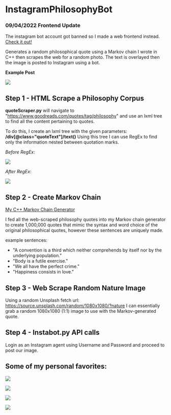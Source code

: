 # InstagramPhilosophyBot

### 09/04/2022 Frontend Update

The instagram bot account got banned so I made a web frontend instead.
[Check it out!](philosophy-ai.vercel.app)

Generates a random philosophical quote using a Markov chain I wrote in C++ then scrapes
the web for a random photo. The text is overlayed then the image is posted to Instagram using a bot.

**Example Post**

![](/images/documentation_images/examplePost.jpg)

## Step 1 - HTML Scrape a Philosophy Corpus

**quoteScraper.py** will navigate to "https://www.goodreads.com/quotes/tag/philosophy" and use an
lxml tree to find all the content pertaining to quotes.

To do this, I create an lxml tree with the given parameters: **/div[@class="quoteText"]/text()**
Using this tree I can use RegEx to find only the information nested between quotation marks.

*Before RegEx*:

![](/images/documentation_images/beforeRegex.png)

*After RegEx*: 

![](/images/documentation_images/afterRegex.png)

## Step 2 - Create Markov Chain 
[My C++ Markov Chain Generator](https://github.com/JustinStitt/markovChainTextGenerator)

I fed all the web-scraped philosophy quotes into my Markov chain generator to create 1,000,000
quotes that mimic the syntax and word choice of the original philosophical quotes, however these sentences are uniquely made.

example sentences: 

* "A convention is a third which neither comprehends by itself nor by the underlying population."
* "Body is a futile exercise."
* "We all have the perfect crime."
* "Happiness consists in love."

## Step 3 - Web Scrape Random Nature Image

Using a random Unsplash fetch url: https://source.unsplash.com/random/1080x1080/?nature 
I can essentially grab a random 1080x1080 (1:1) image to use with the Markov-generated quote.

## Step 4 - Instabot.py API calls

Login as an Instagram agent using Username and Password and proceed to post our image.

## Some of my personal favorites:

![](/images/documentation_images/fav0.jpg)

![](/images/documentation_images/fav1.jpg)

![](/images/documentation_images/fav2.jpg)

![](/images/documentation_images/add1.jpg)
